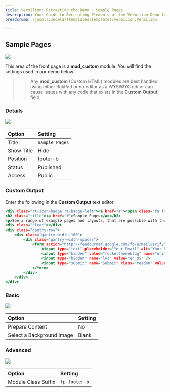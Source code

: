 ```yaml
---
title: Vermilion: Recreating the Demo - Sample Pages
description: Your Guide to Recreating Elements of the Vermilion Demo for Joomla
breadcrumb: /joomla:Joomla/!templates:Templates/vermilion:Vermilion

---
```


Sample Pages
-----

![][demo]

This area of the front page is a **mod_custom** module. You will find the settings used in our demo below.

>> Any **mod_custom** (Custom HTML) modules are best handled using either RokPad or no editor as a WYSIWYG editor can cause issues with any code that exists in the **Custom Output** field.

### Details

![][demo2]

| Option      | Setting        |
| :---------- | :----------    |
| Title       | `Sample Pages` |
| Show Title  | Hide           |
| Position    | footer-b       |
| Status      | Published      |
| Access      | Public         |

### Custom Output

Enter the following in the **Custom Output** text editor.

~~~ .html
<div class="rt-icon-badge rt-badge-left"><a href="#"><span class="fa fa-copy"></span></a></div>
<h2 class="title"><a href="#">Sample Pages</a></h2>
<p>See a range of example pages and layouts, that are possible with the Vermilion template.</p>
<div class="clear"></div>
<div class="gantry-row">
	<div class="gantry-width-100">
		<div class="gantry-width-spacer">
			<form action="http://feedburner.google.com/fb/a/mailverify" method="post" target="popupwindow" onsubmit="window.open('http://feedburner.google.com/fb/a/mailverify?uri=rocketthemeblog', 'popupwindow', 'scrollbars=yes,width=550,height=520');return true">
				<input type="text" placeholder="Your Email" alt="Your Email" class="inputbox" name="email">
				<input type="hidden" value="rocketthemeblog" name="uri" />
				<input type="hidden" name="loc" value="en_US" />
				<input type="submit" name="Submit" class="readon" value="Join" />
			</form>
		</div>
	</div>
</div>
~~~

### Basic

![][demo3]

| Option                    | Setting     |
| :----------               | :---------- |
| Prepare Content           | No          |
| Select a Background Image | Blank       |

### Advanced

![][demo4]

| Option              | Setting       |
| :----------         | :----------   |
| Module Class Suffix | `fp-footer-b` |

[demo]: assets/demo_13.jpeg
[demo2]: assets/demo_13a.jpeg
[demo3]: assets/demo_13b.jpeg
[demo4]: assets/demo_13c.jpeg
